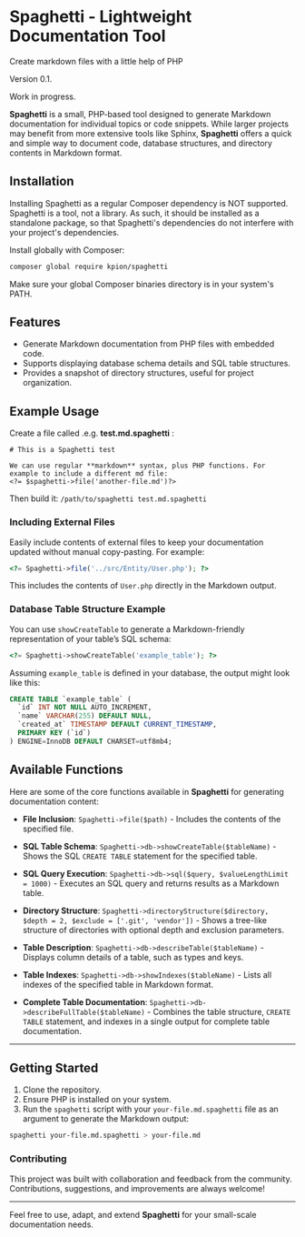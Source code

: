 # Spaghetti - Lightweight Documentation Tool

Create markdown files with a little help of PHP

Version 0.1.

Work in progress.

**Spaghetti** is a small, PHP-based tool designed to generate Markdown documentation for individual topics or code snippets. While larger projects may benefit from more extensive tools like Sphinx, **Spaghetti** offers a quick and simple way to document code, database structures, and directory contents in Markdown format.

## Installation

Installing Spaghetti as a regular Composer dependency is NOT supported. Spaghetti is a tool, not a library. As such, it should be installed as a standalone package, so that Spaghetti's dependencies do not interfere with your project's dependencies.

Install globally with Composer:

```bash
composer global require kpion/spaghetti
```
Make sure your global Composer binaries directory is in your system's PATH.

## Features

- Generate Markdown documentation from PHP files with embedded code.
- Supports displaying database schema details and SQL table structures.
- Provides a snapshot of directory structures, useful for project organization.

## Example Usage

Create a file called .e.g. **test.md.spaghetti** :
```
# This is a Spaghetti test

We can use regular **markdown** syntax, plus PHP functions. For example to include a different md file:
<?= $spaghetti->file('another-file.md')?>
```
Then build it:
`/path/to/spaghetti test.md.spaghetti`



### Including External Files

Easily include contents of external files to keep your documentation updated without manual copy-pasting. For example:

```php
<?= Spaghetti->file('../src/Entity/User.php'); ?>
```

This includes the contents of `User.php` directly in the Markdown output.

### Database Table Structure Example

You can use `showCreateTable` to generate a Markdown-friendly representation of your table’s SQL schema:

```php
<?= Spaghetti->showCreateTable('example_table'); ?>
```

Assuming `example_table` is defined in your database, the output might look like this:

```sql
CREATE TABLE `example_table` (
  `id` INT NOT NULL AUTO_INCREMENT,
  `name` VARCHAR(255) DEFAULT NULL,
  `created_at` TIMESTAMP DEFAULT CURRENT_TIMESTAMP,
  PRIMARY KEY (`id`)
) ENGINE=InnoDB DEFAULT CHARSET=utf8mb4;
```

## Available Functions

Here are some of the core functions available in **Spaghetti** for generating documentation content:

- **File Inclusion**:
  `Spaghetti->file($path)` - Includes the contents of the specified file.

- **SQL Table Schema**:
  `Spaghetti->db->showCreateTable($tableName)` - Shows the SQL `CREATE TABLE` statement for the specified table.

- **SQL Query Execution**:
  `Spaghetti->db->sql($query, $valueLengthLimit = 1000)` - Executes an SQL query and returns results as a Markdown table.

- **Directory Structure**:
  `Spaghetti->directoryStructure($directory, $depth = 2, $exclude = ['.git', 'vendor'])` - Shows a tree-like structure of directories with optional depth and exclusion parameters.

- **Table Description**:
  `Spaghetti->db->describeTable($tableName)` - Displays column details of a table, such as types and keys.

- **Table Indexes**:
  `Spaghetti->db->showIndexes($tableName)` - Lists all indexes of the specified table in Markdown format.

- **Complete Table Documentation**:
  `Spaghetti->db->describeFullTable($tableName)` - Combines the table structure, `CREATE TABLE` statement, and indexes in a single output for complete table documentation.

---

## Getting Started

1. Clone the repository.
2. Ensure PHP is installed on your system.
3. Run the `spaghetti` script with your `your-file.md.spaghetti` file as an argument to generate the Markdown output:

```bash
spaghetti your-file.md.spaghetti > your-file.md
```

### Contributing

This project was built with collaboration and feedback from the community. Contributions, suggestions, and improvements are always welcome!

---

Feel free to use, adapt, and extend **Spaghetti** for your small-scale documentation needs.

